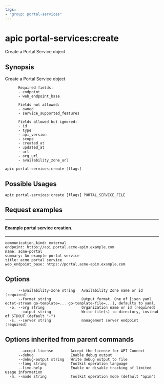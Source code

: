 ```yaml
---
tags:
- "group: portal-services"
---
```

# apic portal-services:create

Create a Portal Service object

## Synopsis

Create a Portal Service object
          
          Required fields:
          - endpoint
          - web_endpoint_base
          
          Fields not allowed:
          - owned
          - service_supported_features
          
          Fields allowed but ignored:
          - id
          - type
          - api_version
          - scope
          - created_at
          - updated_at
          - url
          - org_url
          - availability_zone_url

```
apic portal-services:create [flags]
```

## Possible Usages

```
apic portal-services:create [flags] PORTAL_SERVICE_FILE
```

## Request examples

-------------------------------------
#### Example portal service creation.
-------------------------------------

```
communication_kind: external
endpoint: https://api.portal.acme-apim.example.com
name: acme-portal
summary: An example portal service
title: acme portal service
web_endpoint_base: https://portal.acme-apim.example.com
```

## Options

```
      --availability-zone string   Availability Zone name or id (required)
      --format string              Output format. One of [json yaml octet-stream go-template=... go-template-file=...], defaults to yaml.
  -o, --org string                 Organization name or id (required)
      --output string              Write file(s) to directory, instead of STDOUT (default "-")
  -s, --server string              management server endpoint (required)
```

## Options inherited from parent commands

```
      --accept-license        Accept the license for API Connect
      --debug                 Enable debug output
      --debug-output string   Write debug output to file
      --lang string           Toolkit operation language
      --live-help             Enable or disable tracking of limited usage information
  -m, --mode string           Toolkit operation mode (default "apim")
```
